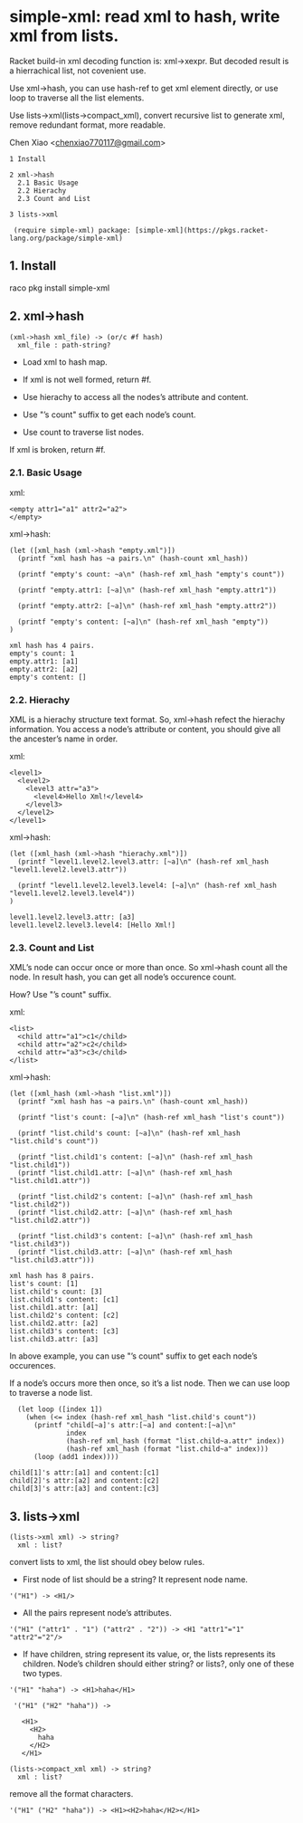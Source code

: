 # simple-xml: read xml to hash, write xml from lists.

Racket build-in xml decoding function is: xml->xexpr. But decoded result
is a hierrachical list, not covenient use.

Use xml->hash, you can use hash-ref to get xml element directly, or use
loop to traverse all the list elements.

Use lists->xml(lists->compact\_xml), convert recursive list to generate
xml, remove redundant format, more readable.

Chen Xiao <[chenxiao770117@gmail.com](mailto:chenxiao770117@gmail.com)>

    1 Install           
                        
    2 xml->hash         
      2.1 Basic Usage   
      2.2 Hierachy      
      2.3 Count and List
                        
    3 lists->xml        

```racket
 (require simple-xml) package: [simple-xml](https://pkgs.racket-lang.org/package/simple-xml)
```

## 1. Install

raco pkg install simple-xml

## 2. xml->hash

```racket
(xml->hash xml_file) -> (or/c #f hash)
  xml_file : path-string?             
```

* Load xml to hash map.

* If xml is not well formed, return \#f.

* Use hierachy to access all the nodes’s attribute and content.

* Use "’s count" suffix to get each node’s count.

* Use count to traverse list nodes.

If xml is broken, return \#f.

### 2.1. Basic Usage

xml:

```racket
<empty attr1="a1" attr2="a2">
</empty>                     
```

xml->hash:

```racket
(let ([xml_hash (xml->hash "empty.xml")])                           
  (printf "xml hash has ~a pairs.\n" (hash-count xml_hash))         
                                                                    
  (printf "empty's count: ~a\n" (hash-ref xml_hash "empty's count"))
                                                                    
  (printf "empty.attr1: [~a]\n" (hash-ref xml_hash "empty.attr1"))  
                                                                    
  (printf "empty.attr2: [~a]\n" (hash-ref xml_hash "empty.attr2"))  
                                                                    
  (printf "empty's content: [~a]\n" (hash-ref xml_hash "empty"))    
)                                                                   
                                                                    
xml hash has 4 pairs.                                               
empty's count: 1                                                    
empty.attr1: [a1]                                                   
empty.attr2: [a2]                                                   
empty's content: []                                                 
```

### 2.2. Hierachy

XML is a hierachy structure text format. So, xml->hash refect the
hierachy information. You access a node’s attribute or content, you
should give all the ancester’s name in order.

xml:

```racket
<level1>                         
  <level2>                       
    <level3 attr="a3">           
      <level4>Hello Xml!</level4>
    </level3>                    
  </level2>                      
</level1>                        
```

xml->hash:

```racket
(let ([xml_hash (xml->hash "hierachy.xml")])                                                      
  (printf "level1.level2.level3.attr: [~a]\n" (hash-ref xml_hash "level1.level2.level3.attr"))    
                                                                                                  
  (printf "level1.level2.level3.level4: [~a]\n" (hash-ref xml_hash "level1.level2.level3.level4"))
)                                                                                                 
                                                                                                  
level1.level2.level3.attr: [a3]                                                                   
level1.level2.level3.level4: [Hello Xml!]                                                         
```

### 2.3. Count and List

XML’s node can occur once or more than once. So xml->hash count all the
node. In result hash, you can get all node’s occurence count.

How? Use "’s count" suffix.

xml:

```racket
<list>                       
  <child attr="a1">c1</child>
  <child attr="a2">c2</child>
  <child attr="a3">c3</child>
</list>                      
```

xml->hash:

```racket
(let ([xml_hash (xml->hash "list.xml")])                                        
  (printf "xml hash has ~a pairs.\n" (hash-count xml_hash))                     
                                                                                
  (printf "list's count: [~a]\n" (hash-ref xml_hash "list's count"))            
                                                                                
  (printf "list.child's count: [~a]\n" (hash-ref xml_hash "list.child's count"))
                                                                                
  (printf "list.child1's content: [~a]\n" (hash-ref xml_hash "list.child1"))    
  (printf "list.child1.attr: [~a]\n" (hash-ref xml_hash "list.child1.attr"))    
                                                                                
  (printf "list.child2's content: [~a]\n" (hash-ref xml_hash "list.child2"))    
  (printf "list.child2.attr: [~a]\n" (hash-ref xml_hash "list.child2.attr"))    
                                                                                
  (printf "list.child3's content: [~a]\n" (hash-ref xml_hash "list.child3"))    
  (printf "list.child3.attr: [~a]\n" (hash-ref xml_hash "list.child3.attr")))   
                                                                                
xml hash has 8 pairs.                                                           
list's count: [1]                                                               
list.child's count: [3]                                                         
list.child1's content: [c1]                                                     
list.child1.attr: [a1]                                                          
list.child2's content: [c2]                                                     
list.child2.attr: [a2]                                                          
list.child3's content: [c3]                                                     
list.child3.attr: [a3]                                                          
```

In above example, you can use "’s count" suffix to get each node’s
occurences.

If a node’s occurs more then once, so it’s a list node. Then we can use
loop to traverse a node list.

```racket
  (let loop ([index 1])                                             
    (when (<= index (hash-ref xml_hash "list.child's count"))       
      (printf "child[~a]'s attr:[~a] and content:[~a]\n"            
              index                                                 
              (hash-ref xml_hash (format "list.child~a.attr" index))
              (hash-ref xml_hash (format "list.child~a" index)))    
      (loop (add1 index))))                                         
                                                                    
child[1]'s attr:[a1] and content:[c1]                               
child[2]'s attr:[a2] and content:[c2]                               
child[3]'s attr:[a3] and content:[c3]                               
```

## 3. lists->xml

```racket
(lists->xml xml) -> string?
  xml : list?              
```

convert lists to xml, the list should obey below rules.

* First node of list should be a string? It represent node name.

 ```racket
'("H1") -> <H1/>
```

* All the pairs represent node’s attributes.

 ```racket
'("H1" ("attr1" . "1") ("attr2" . "2")) -> <H1 "attr1"="1" "attr2"="2"/>
```

* If have children, string represent its value, or, the lists represents
  its children. Node’s children should either string? or lists?, only
  one of these two types.

 ```racket
'("H1" "haha") -> <H1>haha</H1>
                                 
  '("H1" ("H2" "haha")) ->       
                                 
    <H1>                         
      <H2>                       
        haha                     
      </H2>                      
    </H1>                        
```

```racket
(lists->compact_xml xml) -> string?
  xml : list?                      
```

remove all the format characters.

```racket
'("H1" ("H2" "haha")) -> <H1><H2>haha</H2></H1>
```
